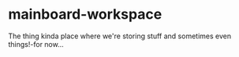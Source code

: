 # mainboard-workspace
The thing kinda place where we're storing stuff and sometimes even things!-for now...

